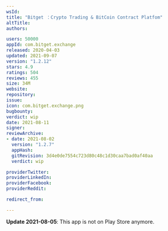 ```yaml
---
wsId: 
title: "Bitget ：Crypto Trading & BitCoin Contract Platfom"
altTitle: 
authors:

users: 50000
appId: com.bitget.exchange
released: 2020-04-03
updated: 2021-09-07
version: "1.2.12"
stars: 4.9
ratings: 504
reviews: 455
size: 34M
website: 
repository: 
issue: 
icon: com.bitget.exchange.png
bugbounty: 
verdict: wip
date: 2021-08-11
signer: 
reviewArchive:
- date: 2021-08-02
  version: "1.2.7"
  appHash: 
  gitRevision: 3d4e0de7554c723d80c48c1d30caa7bad0af40aa
  verdict: wip

providerTwitter: 
providerLinkedIn: 
providerFacebook: 
providerReddit: 

redirect_from:

---
```



**Update 2021-08-05**: This app is not on Play Store anymore.
